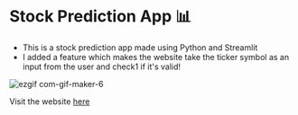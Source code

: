 # Stock Prediction App 📊

+ This is a stock prediction app made using Python and Streamlit  
+ I added a feature which makes the website take the ticker symbol as an input from the user and check1 if it's valid!  
  
![ezgif com-gif-maker-6](https://user-images.githubusercontent.com/79986157/181390883-ebca8114-9e98-462f-8620-1457a583d345.gif)
  
Visit the website  [here](https://lujainsaad-stock-prediction-app-myapp-ni23zg.streamlitapp.com)
